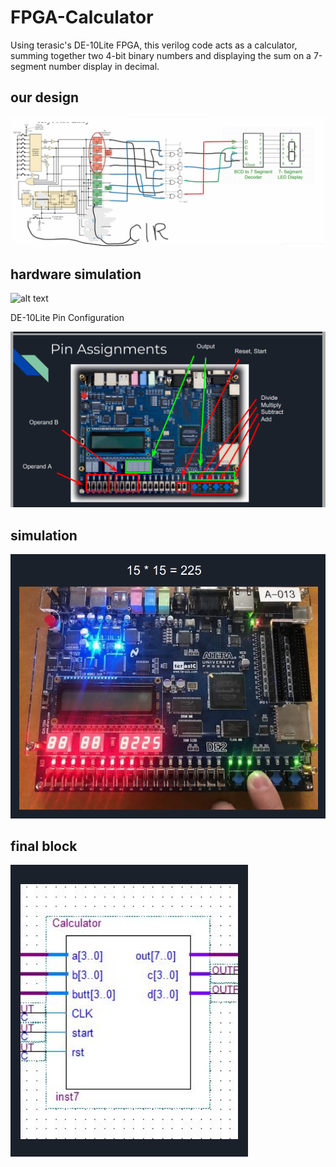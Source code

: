 # FPGA-Calculator
Using terasic's DE-10Lite FPGA, this verilog code acts as a calculator, summing together two 4-bit binary numbers and displaying the sum on a 7-segment number display in decimal.

## our design
![alt text](https://github.com/Abram1111/calculatro/blob/main/WhatsApp%20Image%202022-06-02%20at%2011.57.12%20PM.jpeg)
## hardware simulation
![alt text]()

DE-10Lite Pin Configuration

![alt text](https://github.com/Abram1111/calculatro/blob/main/Screenshot%20(95).png)
## simulation
![alt text](https://github.com/Abram1111/calculatro/blob/main/Screenshot%20(96).png)
## final block
![alt text](https://github.com/Abram1111/calculatro/blob/main/Screenshot%202022-06-08%20080038.png)
